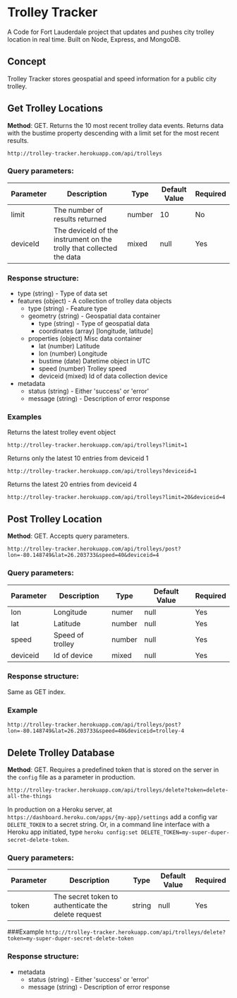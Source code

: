 # Trolley Tracker

A Code for Fort Lauderdale project that updates and pushes city trolley location in real time. Built on Node, Express, and MongoDB.

## Concept

Trolley Tracker stores geospatial and speed information for a public city trolley.

## Get Trolley Locations

**Method**: GET. Returns the 10 most recent trolley data events. Returns data with the bustime property descending with a limit set for the most recent results.

    http://trolley-tracker.herokuapp.com/api/trolleys

### Query parameters:
| Parameter | Description | Type | Default Value | Required|
| -------------|---------------|-------|------------------|-----------|
| limit | The number of results returned| number| 10 | No |
| deviceId | The deviceId of the instrument on the trolly that collected the data| mixed | null | Yes |

### Response structure:
+ type (string) - Type of data set
+ features (object) - A collection of trolley data objects
	+ type (string) - Feature type
	+ geometry (string) - Geospatial data container
		+ type (string) - Type of geospatial data
		+ coordinates (array) [longitude, latitude]
	+ properties (object) Misc data container
		+ lat (number) Latitude
		+ lon (number) Longitude
		+ bustime (date) Datetime object in UTC
		+ speed (number) Trolley speed
		+ deviceid (mixed) Id of data collection device
+ metadata
	+ status (string) - Either 'success' or 'error'
	+ message (string) - Description of error response

### Examples

Returns the latest trolley event object

    http://trolley-tracker.herokuapp.com/api/trolleys?limit=1

Returns only the latest 10 entries from deviceid 1

    http://trolley-tracker.herokuapp.com/api/trolleys?deviceid=1

Returns the latest 20 entries from deviceid 4

    http://trolley-tracker.herokuapp.com/api/trolleys?limit=20&deviceid=4

## Post Trolley Location
**Method**: GET. Accepts query parameters.

`http://trolley-tracker.herokuapp.com/api/trolleys/post?lon=-80.148749&lat=26.203733&speed=40&deviceid=4`

### Query parameters:
| Parameter | Description | Type | Default Value | Required|
| -------------|---------------|-------|------------------|-----------|
| lon | Longitude | numer | null | Yes |
| lat | Latitude | number | null | Yes |
| speed | Speed of trolley | number | null | Yes |
|deviceid | Id of device | mixed | null | Yes |

### Response structure:
Same as GET index.

### Example
`http://trolley-tracker.herokuapp.com/api/trolleys/post?lon=-80.148749&lat=26.203733&speed=40&deviceid=trolley-4`

## Delete Trolley Database
**Method**: GET. Requires a predefined token that is stored on the server in the `config` file as a parameter in production.

`http://trolley-tracker.herokuapp.com/api/trolleys/delete?token=delete-all-the-things`

In production on a Heroku server, at `https://dashboard.heroku.com/apps/{my-app}/settings` add a config var `DELETE_TOKEN` to a secret string. Or, in a command line interface with a Heroku app initiated, type `heroku config:set DELETE_TOKEN=my-super-duper-secret-delete-token`.

### Query parameters:
| Parameter | Description | Type | Default Value | Required|
| -------------|---------------|-------|------------------|-----------|
| token | The secret token to authenticate the delete request | string | null | Yes |

###Example
`http://trolley-tracker.herokuapp.com/api/trolleys/delete?token=my-super-duper-secret-delete-token`


### Response structure:
+ metadata
	 + status (string) - Either 'success' or 'error'
	 + message (string) - Description of error response
